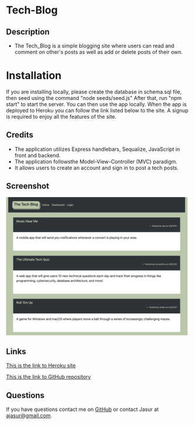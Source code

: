 # Tech-Blog

## Description 

* The Tech_Blog is a simple blogging site where users can read and comment on other's posts as well as add or delete posts of their own.


# Installation

If you are installing locally, please create the database in schema.sql file, then seed using the command "node seeds/seed.js" After that, run "npm start" to start the server. You can then use the app locally. When the app is deployed to Heroku you can follow the link listed below to the site. A signup is required to enjoy all the features of the site.

## Credits

* The application utilizes Express handlebars, Sequalize, JavaScript in front and backend.
* The application  followsthe Model-View-Controller (MVC) paradigm.
* It allows users to create an account and sign in to post a tech posts.


## Screenshot

![techblog screenshot](techblog.png "Logo Title Text 1")

## Links

[ This is the link to Heroku site](https://techlarblog.herokuapp.com/)

[This is the link to GitHub repository](https://github.com/jamirov/Tech-Blog)


## Questions

If you have questions contact me on [GitHub](https://jamirov.github.io/) or contact Jasur at ajasur@gmail.com.